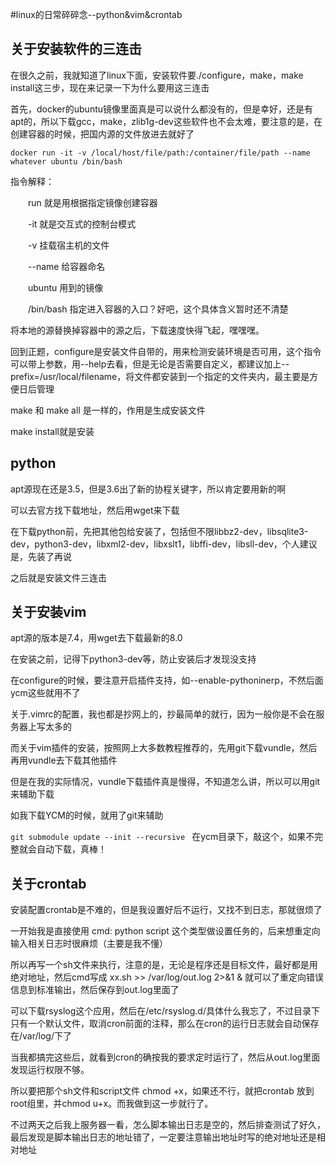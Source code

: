 #linux的日常碎碎念--python&vim&crontab

## 关于安装软件的三连击

在很久之前，我就知道了linux下面，安装软件要./configure，make，make install这三步，现在来记录一下为什么要用这三连击

首先，docker的ubuntu镜像里面真是可以说什么都没有的，但是幸好，还是有apt的，所以下载gcc，make，zlib1g-dev这些软件也不会太难，要注意的是，在创建容器的时候，把国内源的文件放进去就好了

`docker run -it -v /local/host/file/path:/container/file/path --name whatever ubuntu /bin/bash`

指令解释：

　　run 就是用根据指定镜像创建容器

　　-it 就是交互式的控制台模式

　　-v 挂载宿主机的文件

　　--name 给容器命名

　　ubuntu 用到的镜像

　　/bin/bash 指定进入容器的入口？好吧，这个具体含义暂时还不清楚

将本地的源替换掉容器中的源之后，下载速度快得飞起，嘿嘿嘿。

回到正题，configure是安装文件自带的，用来检测安装环境是否可用，这个指令可以带上参数，用--help去看，但是无论是否需要自定义，都建议加上--prefix=/usr/local/filename，将文件都安装到一个指定的文件夹内，最主要是方便日后管理

make 和 make all 是一样的，作用是生成安装文件

make install就是安装

 

## python

apt源现在还是3.5，但是3.6出了新的协程关键字，所以肯定要用新的啊

可以去官方找下载地址，然后用wget来下载

在下载python前，先把其他包给安装了，包括但不限libbz2-dev，libsqlite3-dev，python3-dev，libxml2-dev，libxslt1，libffi-dev，libsll-dev，个人建议是，先装了再说

之后就是安装文件三连击

 

## 关于安装vim

apt源的版本是7.4，用wget去下载最新的8.0

在安装之前，记得下python3-dev等，防止安装后才发现没支持

在configure的时候，要注意开启插件支持，如--enable-pythoninerp，不然后面ycm这些就用不了

关于.vimrc的配置，我也都是抄网上的，抄最简单的就行，因为一般你是不会在服务器上写太多的

而关于vim插件的安装，按照网上大多数教程推荐的，先用git下载vundle，然后再用vundle去下载其他插件

但是在我的实际情况，vundle下载插件真是慢得，不知道怎么讲，所以可以用git来辅助下载

如我下载YCM的时候，就用了git来辅助

`git submodule update --init --recursive ` 在ycm目录下，敲这个，如果不完整就会自动下载，真棒！

 

## 关于crontab

安装配置crontab是不难的，但是我设置好后不运行，又找不到日志，那就很烦了

一开始我是直接使用 cmd: python script  这个类型做设置任务的，后来想重定向输入相关日志时很麻烦（主要是我不懂）

所以再写一个sh文件来执行，注意的是，无论是程序还是目标文件，最好都是用绝对地址，然后cmd写成 xx.sh >> /var/log/out.log 2>&1 & 就可以了重定向错误信息到标准输出，然后保存到out.log里面了

可以下载rsyslog这个应用，然后在/etc/rsyslog.d/具体什么我忘了，不过目录下只有一个默认文件，取消cron前面的注释，那么在cron的运行日志就会自动保存在/var/log/下了

当我都搞完这些后，就看到cron的确按我的要求定时运行了，然后从out.log里面发现运行权限不够。

所以要把那个sh文件和script文件 chmod +x，如果还不行，就把crontab 放到root组里，并chmod u+x。而我做到这一步就行了。

不过两天之后我上服务器一看，怎么脚本输出日志是空的，然后排查测试了好久，最后发现是脚本输出日志的地址错了，一定要注意输出地址时写的绝对地址还是相对地址